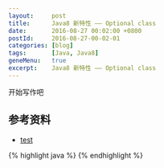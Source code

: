 ```yaml
---
layout:     post
title:      Java8 新特性 —— Optional class
date:       2016-08-27 00:02:00 +0800
postId:     2016-08-27-00-02-01
categories: [blog]
tags:       [Java, Java8]
geneMenu:   true
excerpt:    Java8 新特性 —— Optional class
---
```


开始写作吧

## 参考资料

* [test](test.html)

{% highlight java %}
{% endhighlight %}
